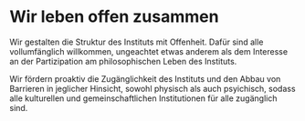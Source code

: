 <!---
   NAME - The NAME of this project is:
ethos

  FILE - The FILENAME of the current file is:
/v4a5.md

  CREATION - This project was CREATED on:
2017-01-28-16:15:00 UTC

  MODIFICATION - This project was last MODIFIED on:
2017-01-28-16:15:00 UTC

  VERSION - The current VERSION of this project is:
<git-commit-hash>-2017-01-28-16:15:00 UTC

  CREATOR(S) - This project was CREATED by:
Michael Czechowski, Martin Maga

  CONTACT - You can CONTACT the creator(s) or developer(s) of this project at:
E-Mail: mail@martinmaga.de

  COPYRIGHT - The COPYRIGHT holder of this project is:
COPYRIGHT (c) 2016 Martin Maga

  LICENSE - This project is LICENSED under the following license:
Martin Maga 2016 CC BY-SA 4.0 https://creativecommons.org

  SUBFILE – This is a SUBFILE! For more INFORMATION on this project go to:
/README.md
--->
# Wir leben offen zusammen

Wir gestalten die Struktur des Instituts mit Offenheit. Dafür sind alle vollumfänglich willkommen, ungeachtet etwas anderem als dem Interesse an der Partizipation am philosophischen Leben des Instituts.

Wir fördern proaktiv die Zugänglichkeit des Instituts und den Abbau von Barrieren in jeglicher Hinsicht, sowohl physisch als auch psyichisch, sodass alle kulturellen und gemeinschaftlichen Institutionen für alle zugänglich sind.
